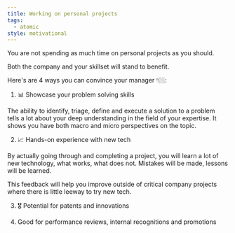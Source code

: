 ```yaml
---
title: Working on personal projects
tags:
  - atomic
style: motivational
---
```

You are not spending as much time on personal projects as you should.

Both the company and your skillset will stand to benefit.

Here's are 4 ways you can convince your manager 👇🏼:

1) 📊 Showcase your problem solving skills

The ability to identify, triage, define and execute a solution to a problem tells a lot about your deep understanding in the field of your expertise. It shows you have both macro and micro perspectives on the topic.

2) 📈 Hands-on experience with new tech

By actually going through and completing a project, you will learn a lot of new technology, what works, what does not. Mistakes will be made, lessons will be learned. 

This feedback will help you improve outside of critical company projects where there is little leeway to try new tech.

3) 🎖️ Potential for patents and innovations


1) Good for performance reviews, internal recognitions and promotions